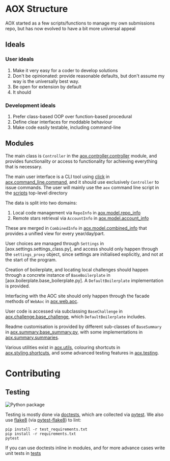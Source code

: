 # AOX Structure
AOX started as a few scripts/functions to manage my own submissions repo, but
has now evolved to have a bit more universal appeal

## Ideals

### User ideals
1. Make it very easy for a coder to develop solutions
2. Don't be opinionated: provide reasonable defaults, but don't assume my way is
the universally best way. 
3. Be open for extension by default
4. It should 

### Development ideals
1. Prefer class-based OOP over function-based procedural
2. Define clear interfaces for moddable behaviour
3. Make code easily testable, including command-line

## Modules

The main class is `Controller` in the [aox.controller.controller]
module, and provides functionality or access to functionality for achieving
everything that is necessary.

The main user interface is a CLI tool using [click] in
[aox.command_line.command], and it should use exclusively `Controller` to issue
commands. The user will mainly use the `aox` command line script in the
[scripts] top-level directory

The data is split into two domains:
1. Local code management via `RepoInfo` in [aox.model.repo_info]
2. Remote stars retrieval via `AccountInfo` in [aox.model.account_info]

These are merged in `CombinedInfo` in [aox.model.combined_info]
that provides a unified view for every year/day/part.

User choices are managed through `Settings` in [aox.settings.settings_class.py],
and access should only happen through the `settings_proxy` object, since
settings are initialised explicitly, and not at the start of the program.

Creation of boilerplate, and locating local challenges should happen through a
concrete instance of `BaseBoilerplate` in [aox.boilerplate.base_boilerplate.py].
A `DefaultBoilerplate` implementation is provided.

Interfacing with the AOC site should only happen through the facade methods of
`WebAoc` in [aox.web.aoc].

User code is accessed via subclassing `BaseChallenge` in
[aox.challenge.base_challenge], which `DefaultBoilerplate` includes.

Readme customisation is provided by different sub-classes of `BaseSummary` in
[aox.summary.base_summary.py], with some implementations in
[aox.summary.summaries].

Various utilities exist in [aox.utils], colouring shortcuts in
[aox.styling.shortcuts], and some advanced testing features in [aox.testing].

[click]: https://click.palletsprojects.com/en/7.x/
[aox.challenge.base_challenge]: ./challenge/base_challenge.py
[aox.command_line.command]: ./command_line/command.py
[aox.controller.controller]: ./controller/controller.py
[aox.model.account_info]: ./model/account_info.py
[aox.model.combined_info]: ./model/combined_info.py
[aox.model.repo_info]: ./model/repo_info.py
[aox.styling.shortcuts]: ./styling/shortcuts.py
[aox.summary.base_summary.py]: ./summary/base_summary.py
[aox.summary.summaries]: ./summary/summaries
[aox.testing]: ./testing
[aox.utils]: ./utils
[aox.web.aoc]: ./web/aoc.py
[scripts]: ../scripts

# Contributing
## Testing

![Python package](https://github.com/costas-basdekis/aox/workflows/Python%20package/badge.svg)

Testing is mostly done via [doctests], which are collected via [pytest]. We also
use [flake8] (via [pytest-flake8]) to lint:

```shell script
pip install -r test_requirements.txt
pip install -r requirements.txt
pytest
```

If you can use doctests inline in modules, and for more advance cases write unit
tests in [tests]

[doctests]: https://docs.python.org/3/library/doctest.html
[pytest]: https://docs.py``test.org/en/stable/
[flake8]: https://flake8.pycqa.org/en/3.1.1/index.html
[pytest-flake8]: https://pypi.org/project/pytest-flake8/
[tests]: ../tests
